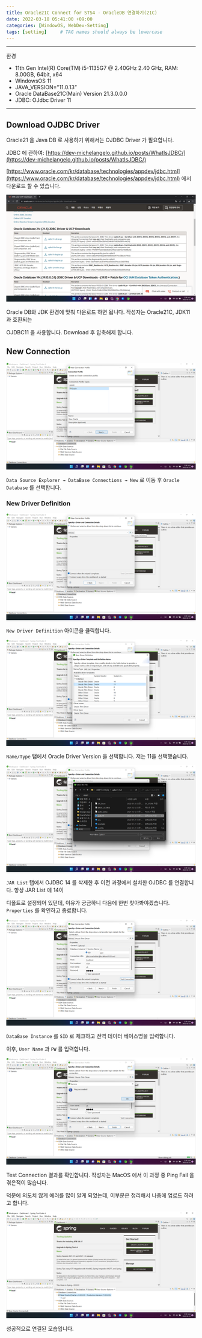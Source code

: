 ```yaml
---
title: Oracle21C Connect for STS4 - OracleDB 연결하기(21C)
date: 2022-03-18 05:41:00 +09:00
categories: [WindowOS, WebDev-Setting]
tags: [setting]     # TAG names should always be lowercase
---
```


---

환경

- 11th Gen Intel(R) Core(TM) i5-1135G7 @ 2.40GHz 2.40 GHz, RAM: 8.00GB, 64bit, x64
- WindowsOS 11
- JAVA_VERSION="11.0.13”
- Oracle DataBase21C(Main) Version 21.3.0.0.0
- JDBC: OJdbc Driver 11

---

## Download OJDBC Driver

Oracle21 을 Java DB 로 사용하기 위해서는 OJDBC Driver 가 필요합니다.

JDBC 에 관하여: [https://dev-michelangelo.github.io/posts/WhatIsJDBC/](https://dev-michelangelo.github.io/posts/WhatIsJDBC/)

[https://www.oracle.com/kr/database/technologies/appdev/jdbc.html](https://www.oracle.com/kr/database/technologies/appdev/jdbc.html) 에서 다운로드 할 수 있습니다.

![6.png](/Post_img/WindowOS/Oracle21C%20Plugin%20for%20STS4%20/6.png)

Oracle DB와 JDK 환경에 맞춰 다운로드 하면 됩니다. 작성자는 Oracle21C, JDK11 과 호환되는 

OJDBC11 을 사용합니다. Download 후 압축해제 합니다.

## New Connection

![2.png](/Post_img/WindowOS/Oracle21C%20Plugin%20for%20STS4%20/2.png)

`Data Source Explorer → DataBase Connections → New` 로 이동 후 `Oracle Database` 를 선택합니다.

### New Driver Definition

![3.png](/Post_img/WindowOS/Oracle21C%20Plugin%20for%20STS4%20/3.png)

`New Driver Definition` 아이콘을 클릭합니다.

![4.png](/Post_img/WindowOS/Oracle21C%20Plugin%20for%20STS4%20/4.png)

`Name/Type` 탭에서 Oracle Driver Version 을 선택합니다. 저는 11을 선택했습니다.

![7.png](/Post_img/WindowOS/Oracle21C%20Plugin%20for%20STS4%20/7.png)

`JAR List` 탭에서 OJDBC 14 를 삭제한 후 이전 과정에서 설치한 OJDBC 를 연결합니다. 항상 JAR List 에 14이

디폴트로 설정되어 있던데, 이유가 궁금하니 다음에 한번 찾아봐야겠습니다. `Properties` 를 확인하고 종료합니다.

![9.png](/Post_img/WindowOS/Oracle21C%20Plugin%20for%20STS4%20/9.png)

`DataBase Instance` 를 `SID` 로 체크하고 전역 데이터 베이스명을 입력합니다. 

이후, `User Name` 과 `PW` 를 입력합니다.

![10.png](/Post_img/WindowOS/Oracle21C%20Plugin%20for%20STS4%20/10.png)

Test Connection 결과를 확인합니다. 작성자는 MacOS 에서 이 과정 중 Ping Fail 을 겪은적이 많습니다.

덕분에 의도치 않게 에러를 많이 알게 되었는데, 이부분은 정리해서 나중에 업로드 하려고 합니다.

![13.png](/Post_img/WindowOS/Oracle21C%20Plugin%20for%20STS4%20/13.png)

성공적으로 연결된 모습입니다.